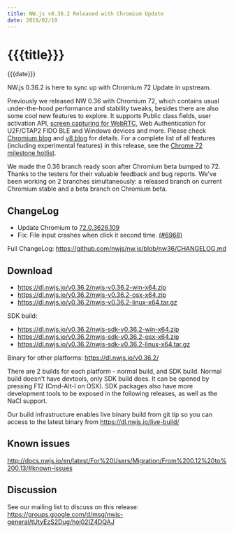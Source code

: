 ```yaml
---
title: NW.js v0.36.2 Released with Chromium Update
date: 2019/02/18
---
```

# {{{title}}}
{{{date}}}

NW.js 0.36.2 is here to sync up with Chromium 72 Update in upstream.

Previously we released NW 0.36 with Chromium 72, which contains usual under-the-hood performance and stability tweaks, besides there are also some cool new features to explore. It supports Public class fields, user activation API, [screen capturing for WebRTC](https://bugs.chromium.org/p/chromium/issues/detail?id=326740), Web Authentication for U2F/CTAP2 FIDO BLE and Windows devices and more. Please check [Chromium blog](https://blog.chromium.org/2018/12/chrome-72-beta-public-class-fields-user.html) and [v8 blog](https://v8.dev/blog/v8-release-72) for details. For a complete list of all features (including experimental features) in this release, see the [Chrome 72 milestone hotlist](https://www.chromestatus.com/features#milestone=72).

We made the 0.36 branch ready soon after Chromium beta bumped to 72. Thanks to the testers for their valuable feedback and bug reports. We've been working on 2 branches simultaneously: a released branch on current Chromium stable and a beta branch on Chromium beta.

## ChangeLog

- Update Chromium to [72.0.3626.109](https://chromereleases.googleblog.com/2019/02/stable-channel-update-for-desktop_13.html)
- Fix: File input crashes when click it second time. [(#6968)](https://github.com/nwjs/nw.js/issues/6968)

Full ChangeLog: https://github.com/nwjs/nw.js/blob/nw36/CHANGELOG.md

## Download 

* https://dl.nwjs.io/v0.36.2/nwjs-v0.36.2-win-x64.zip 
* https://dl.nwjs.io/v0.36.2/nwjs-v0.36.2-osx-x64.zip 
* https://dl.nwjs.io/v0.36.2/nwjs-v0.36.2-linux-x64.tar.gz 

SDK build: 
* https://dl.nwjs.io/v0.36.2/nwjs-sdk-v0.36.2-win-x64.zip 
* https://dl.nwjs.io/v0.36.2/nwjs-sdk-v0.36.2-osx-x64.zip 
* https://dl.nwjs.io/v0.36.2/nwjs-sdk-v0.36.2-linux-x64.tar.gz 

Binary for other platforms: https://dl.nwjs.io/v0.36.2/ 

There are 2 builds for each platform - normal build, and SDK build. Normal build doesn't have devtools, only SDK build does. lt can be opened by pressing F12 (Cmd-Alt-I on OSX). SDK packages also have more development tools to be exposed in the following releases, as well as the NaCl support.

Our build infrastructure enables live binary build from git tip so you can access to the latest binary from https://dl.nwjs.io/live-build/ 

## Known issues 

http://docs.nwjs.io/en/latest/For%20Users/Migration/From%200.12%20to%200.13/#known-issues

## Discussion

See our mailing list to discuss on this release: https://groups.google.com/d/msg/nwjs-general/tUtyEzS2Dug/hoj02IZ4DQAJ
